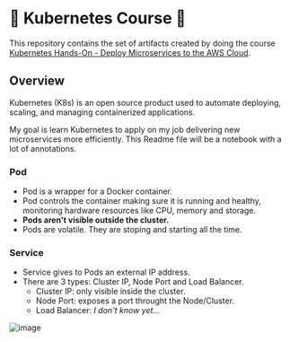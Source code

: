 # 🐳 Kubernetes Course 🐳
This repository contains the set of artifacts created by doing the course [Kubernetes Hands-On - Deploy Microservices to the AWS Cloud](https://www.udemy.com/course/kubernetes-microservices/).

## Overview
Kubernetes (K8s) is an open source product used to automate deploying, scaling, and managing containerized applications.

My goal is learn Kubernetes to apply on my job delivering new microservices more efficiently. This Readme file will be a notebook with a lot of annotations.

### Pod
- Pod is a wrapper for a Docker container.
- Pod controls the container making sure it is running and healthy, monitoring hardware resources like CPU, memory and storage.
- **Pods aren't visible outside the cluster.**
- Pods are volatile. They are stoping and starting all the time.

### Service
- Service gives to Pods an external IP address.
- There are 3 types: Cluster IP, Node Port and Load Balancer.
  - Cluster IP: only visible inside the cluster.
  - Node Port: exposes a port throught the Node/Cluster.
  - Load Balancer: *I don't know yet...*

![image](https://user-images.githubusercontent.com/31314944/207205666-0302a548-237e-4df7-bf38-7d0256e05fe8.png)

